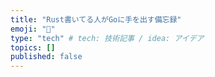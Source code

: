 ```yaml
---
title: "Rust書いてる人がGoに手を出す備忘録"
emoji: "💬"
type: "tech" # tech: 技術記事 / idea: アイデア
topics: []
published: false
---
```

